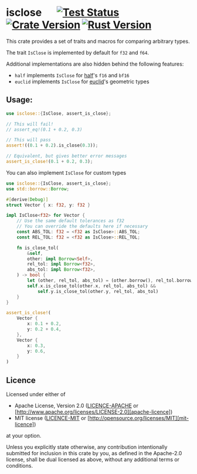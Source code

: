 # isclose &emsp; [![Test Status]][actions]&thinsp;[![Crate Version]][crates]&thinsp;[![Rust Version]][crates]

[test status]: https://img.shields.io/github/actions/workflow/status/staticintlucas/isclose/test.yml?branch=main&label=tests&style=flat-square
[crate version]: https://img.shields.io/crates/v/isclose?style=flat-square
[rust version]: https://img.shields.io/crates/msrv/isclose?style=flat-square

[actions]: https://github.com/staticintlucas/isclose/actions?query=branch%3Amain
[crates]: https://crates.io/crates/isclose

This crate provides a set of traits and macros for comparing arbitrary types.

The trait `IsClose` is implemented by default for `f32` and `f64`.

Additional implementations are also hidden behind the following features:

- `half` implements `IsClose` for [half]'s `f16` and `bf16`
- `euclid` implements `IsClose` for [euclid]'s geometric types

[half]: https://crates.io/crates/half
[euclid]: https://crates.io/crates/euclid

## Usage:

```Rust
use isclose::{IsClose, assert_is_close};

// This will fail!
// assert_eq!(0.1 + 0.2, 0.3)

// This will pass
assert!((0.1 + 0.2).is_close(0.3));

// Equivalent, but gives better error messages
assert_is_close!(0.1 + 0.2, 0.3);
```

You can also implement `IsClose` for custom types

```Rust
use isclose::{IsClose, assert_is_close};
use std::borrow::Borrow;

#[derive(Debug)]
struct Vector { x: f32, y: f32 }

impl IsClose<f32> for Vector {
    // Use the same default tolerances as f32
    // You can override the defaults here if necessary
    const ABS_TOL: f32 = <f32 as IsClose>::ABS_TOL;
    const REL_TOL: f32 = <f32 as IsClose>::REL_TOL;

    fn is_close_tol(
        &self,
        other: impl Borrow<Self>,
        rel_tol: impl Borrow<f32>,
        abs_tol: impl Borrow<f32>,
    ) -> bool {
        let (other, rel_tol, abs_tol) = (other.borrow(), rel_tol.borrow(), abs_tol.borrow());
        self.x.is_close_tol(other.x, rel_tol, abs_tol) &&
            self.y.is_close_tol(other.y, rel_tol, abs_tol)
    }
}

assert_is_close!(
    Vector {
        x: 0.1 + 0.2,
        y: 0.2 + 0.4,
    },
    Vector {
        x: 0.3,
        y: 0.6,
    }
)
```

## Licence

Licensed under either of

* Apache License, Version 2.0 ([LICENCE-APACHE](LICENCE-APACHE) or [http://www.apache.org/licenses/LICENSE-2.0][apache-licence])
* MIT license ([LICENCE-MIT](LICENCE-MIT) or [http://opensource.org/licenses/MIT][mit-licence])

at your option.

Unless you explicitly state otherwise, any contribution intentionally submitted for inclusion in
this crate by you, as defined in the Apache-2.0 license, shall be dual licensed as above, without
any additional terms or conditions.

[apache-licence]: http://www.apache.org/licenses/LICENSE-2.0
[mit-licence]: http://opensource.org/licenses/MIT
